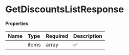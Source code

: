 # GetDiscountsListResponse



**Properties**

| Name | Type | Required | Description |
| :-------- | :----------| :----------| :----------|
    | items | array | ✅ | Array of active (non-deleted) discounts for the current page. |




<!-- This file was generated by liblab | https://liblab.com/ -->